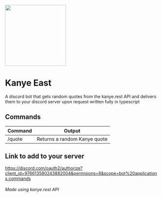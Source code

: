 <img src="https://www.irishtimes.com/polopoly_fs/1.3482777.1525356106!/image/image.jpg_gen/derivatives/ratio_1x1_w1200/image.jpg" style="width: 200px"></img>
# Kanye East
A discord bot that gets random quotes from the kanye.rest API and delivers them to your discord server upon request written fully in typescript

## Commands
| Command | Output                       |
|---------|------------------------------|
| /quote  | Returns a random Kanye quote |

## Link to add to your server
https://discord.com/oauth2/authorize?client_id=976613580243882004&permisions=8&scope=bot%20applications.commands

###### Made using kanye.rest API
